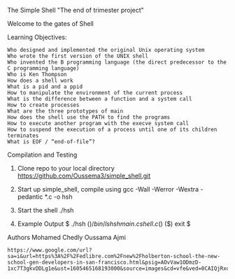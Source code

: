 The Simple Shell
    "The end of trimester project"

Welcome to the gates of Shell

Learning Objectives:

    Who designed and implemented the original Unix operating system
    Who wrote the first version of the UNIX shell
    Who invented the B programming language (the direct predecessor to the C programming language)
    Who is Ken Thompson
    How does a shell work
    What is a pid and a ppid
    How to manipulate the environment of the current process
    What is the difference between a function and a system call
    How to create processes
    What are the three prototypes of main
    How does the shell use the PATH to find the programs
    How to execute another program with the execve system call
    How to suspend the execution of a process until one of its children terminates
    What is EOF / “end-of-file”?

Compilation and Testing

1) Clone repo to your local directory
    https://github.com/Oussema3/simple_shell.git

2) Start up simple_shell, compile using
    gcc -Wall -Werror -Wextra -pedantic *.c -o hsh

3) Start the shell
   ./hsh

4) Example Output
    $ ./hsh
    ($) /bin/ls
    hsh main.c shell.c
    ($)
    ($) exit
    $

Authors
    Mohamed Chedly
    Oussama Ajmi
    
    https://www.google.com/url?sa=i&url=https%3A%2F%2Fedlibre.com%2Fnew%2Fholberton-school-the-new-school-gen-developers-in-san-francisco.html&psig=AOvVaw1ODmzD-1xc7T3gkvDDLg1e&ust=1605465168193000&source=images&cd=vfe&ved=0CAIQjRxqFwoTCLCqtP7Vgu0CFQAAAAAdAAAAABAD


